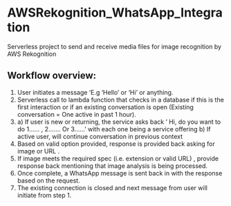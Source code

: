 # AWSRekognition_WhatsApp_Integration
Serverless project to send and receive media files for image recognition by AWS Rekognition

## Workflow overview:

1. User initiates a message ‘E.g ‘Hello’ or ‘Hi’ or anything.
2. Serverless call to lambda function that checks in a database if this is the first interaction or if an existing conversation is open (Existing conversation = One active in past 1 hour).
2.  a) If user is new or returning, the service asks back ‘ Hi, do you want to do 1…… , 2……. Or 3……’ with each one being a service offering
    b) If active user, will continue conversation in previous context
3. Based on valid option provided, response is provided back asking for image or URL .
4. If image meets the required spec (i.e. extension or valid URL) , provide response back mentioning that image analysis is being processed.
5. Once complete, a WhatsApp message is sent back in with the response based on the request.
6. The existing connection is closed and next message from user will initiate from step 1.
